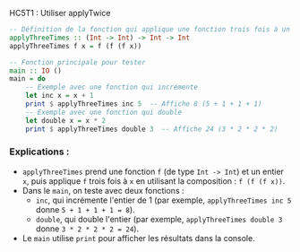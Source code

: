 HC5T1 : Utiliser applyTwice

```haskell
-- Définition de la fonction qui applique une fonction trois fois à un entier
applyThreeTimes :: (Int -> Int) -> Int -> Int
applyThreeTimes f x = f (f (f x))

-- Fonction principale pour tester
main :: IO ()
main = do
    -- Exemple avec une fonction qui incrémente
    let inc x = x + 1
    print $ applyThreeTimes inc 5  -- Affiche 8 (5 + 1 + 1 + 1)
    -- Exemple avec une fonction qui double
    let double x = x * 2
    print $ applyThreeTimes double 3  -- Affiche 24 (3 * 2 * 2 * 2)
```

### Explications :
- `applyThreeTimes` prend une fonction `f` (de type `Int -> Int`) et un entier `x`, puis applique `f` trois fois à `x` en utilisant la composition : `f (f (f x))`.
- Dans le `main`, on teste avec deux fonctions :
  - `inc`, qui incrémente l'entier de 1 (par exemple, `applyThreeTimes inc 5` donne `5 + 1 + 1 + 1 = 8`).
  - `double`, qui double l'entier (par exemple, `applyThreeTimes double 3` donne `3 * 2 * 2 * 2 = 24`).
- Le `main` utilise `print` pour afficher les résultats dans la console.

